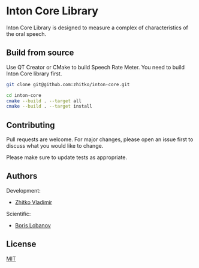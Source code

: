 # Inton Core Library

Inton Core Library is designed to measure a complex of characteristics of the oral speech.

## Build from source

Use QT Creator or CMake to build Speech Rate Meter.
You need to build Inton Core library first.

```bash
git clone git@github.com:zhitko/inton-core.git

cd inton-core
cmake --build . --target all
cmake --build . --target install
```

## Contributing
Pull requests are welcome. For major changes, please open an issue first to discuss what you would like to change.

Please make sure to update tests as appropriate.

## Authors

Development:
* [Zhitko Vladimir](https://www.linkedin.com/in/zhitko-vladimir-92662255/)

Scientific:
* [Boris Lobanov](https://www.linkedin.com/in/boris-lobanov-50628384/)

## License
[MIT](https://choosealicense.com/licenses/mit/)
